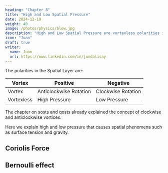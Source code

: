 ```yaml
---
heading: "Chapter 8"
title: "High and Low Spatial Pressure"
date: 2024-12-19
weight: 40
image: /photos/physics/blow.jpg
description: "High and Low Spatial Pressure are vortexless polarities in the Spatial layer"
icon: "Juan"
draft: true
writer:
  name: Juan
  url: https://www.linkedin.com/in/jundalisay
---
```




The polarities in the Spatial Layer are:

Vortex | Positive | Negative
--- | --- | ---
Vortex | Anticlockwise Rotation | Clockwise Rotation
Vortexless | High Pressure | Low Pressure


The chapter on sosts and qosts already explained the concept of clockwise and anticlockwise vortices. 

Here we explain high and low pressure that causes spatial phenomena such as surface tension and gravity.  



## Coriolis Force



## Bernoulli effect 


